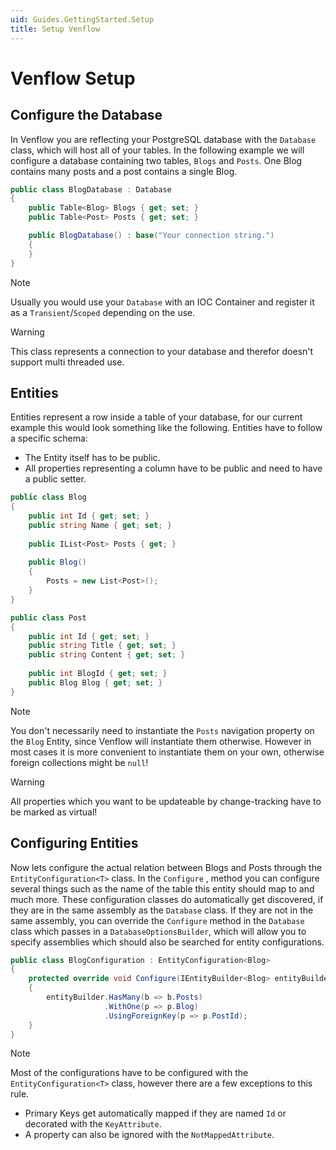 ```yaml
---
uid: Guides.GettingStarted.Setup
title: Setup Venflow
---
```


# Venflow Setup

## Configure the Database

In Venflow you are reflecting your PostgreSQL database with the `Database` class, which will host all of your tables. In the following example we will configure a database containing two tables, `Blogs` and `Posts`. One Blog contains many posts and a post contains a single Blog.

```cs
public class BlogDatabase : Database
{
    public Table<Blog> Blogs { get; set; }
    public Table<Post> Posts { get; set; }

    public BlogDatabase() : base("Your connection string.")
    {
    }
}
```
> [!NOTE] 
> Usually you would use your `Database` with an IOC Container and register it as a `Transient`/`Scoped` depending on the use.

> [!WARNING] 
> This class represents a connection to your database and therefor doesn't support multi threaded use.

## Entities

Entities represent a row inside a table of your database, for our current example this would look something like the following. Entities have to follow a specific schema:

- The Entity itself has to be public.
- All properties representing a column have to be public and need to have a public setter.

```cs
public class Blog
{
    public int Id { get; set; }
    public string Name { get; set; }
    
    public IList<Post> Posts { get; }
    
    public Blog()
    {
        Posts = new List<Post>();
    }
}

public class Post
{
    public int Id { get; set; }
    public string Title { get; set; }
    public string Content { get; set; }
    
    public int BlogId { get; set; }
    public Blog Blog { get; set; }
}
```

> [!NOTE] 
> You don't necessarily need to instantiate the `Posts` navigation property on the `Blog` Entity, since Venflow will instantiate them otherwise. However in most cases it is more convenient to instantiate them on your own, otherwise foreign collections might be `null`!

> [!WARNING] 
> All properties which you want to be updateable by change-tracking have to be marked as virtual!

## Configuring Entities

Now lets configure the actual relation between Blogs and Posts through the `EntityConfiguration<T>` class. In the `Configure` , method you can configure several things such as the name of the table this entity should map to and much more. These configuration classes do automatically get discovered, if they are in the same assembly as the `Database` class. If they are not in the same assembly, you can override the `Configure` method in the `Database` class which passes in a `DatabaseOptionsBuilder`, which will allow you to specify assemblies which should also be searched for entity configurations.

```cs
public class BlogConfiguration : EntityConfiguration<Blog>
{
    protected override void Configure(IEntityBuilder<Blog> entityBuilder)
    {
        entityBuilder.HasMany(b => b.Posts)
                     .WithOne(p => p.Blog)
                     .UsingForeignKey(p => p.PostId);
    }
}
```

> [!NOTE] 
> Most of the configurations have to be configured with the `EntityConfiguration<T>` class, however there are a few exceptions to this rule.
>
> - Primary Keys get automatically mapped if they are named `Id` or decorated with the `KeyAttribute`.
> - A property can also be ignored with the `NotMappedAttribute`.
